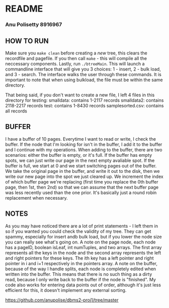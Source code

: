 # README

### Anu Polisetty 8916967

## HOW TO RUN
Make sure you ```make clean``` before creating a *new* tree, this clears the recordfile and pagefile. If you  then call ```make``` - this will compile all the neccessary components. Lastly, run ```./btreeMain```. This will launch a commandline interface that will give you 3 choices: 1 - insert, 2 - bulk load, and 3 - search. The interface walks the user through these commands. It is important to note that when using bulkload, the file must be within the same directory.

That being said, if you don't want to create a new file, I left 4 files in this directory for testing:
smalldata: contains 1-2117 records
smalldata2: contains 2118-2217 records
test: contains 1-8430 records
samplesorted.csv: contains all records

## BUFFER
I have a buffer of 10 pages. Everytime I want to read or write, I check the buffer. If the node that I'm looking for isn't in the buffer, I add it to the buffer and I continue with my operations. When adding to the buffer, there are two scenarios: either the buffer is empty, or it's full. If the buffer has empty spots, we can just write our page in the next empty avaliable spot. If the buffer is full, we start at 0 and we start switching pages out of the buffer. We take the original page in the buffer, and write it out to the disk, then we write our new page into the spot we just cleared up. We increment the index of which buffer page we're replacing (first time you replace the 0th buffer page, then 1st, then 2nd) so that we can assume that the next buffer page was less recently used than the one prior. It's basically just a round robin replacement when necessary.

## NOTES
As you may have noticed there are a lot of print statements - I left them in so if you wanted you could check the validity of my tree. They can get spammy, especially for insert andb bulk load, but if you lower the node size you can really see what's going on. 
A note on the page node, each node has a pageID, boolean isLeaf, int numTuples, and two arrays. The first array represents all the keys in the node and the second array represents the left and right pointers for these keys. The ith key has a left pointer and right pointer in i and i+1 respectively in the pointers array.
A note on the buffer, because of the way I handle splits, each node is completely edited when written into the buffer. This means that there is no such thing as a dirty read, because I only write back to the buffer if the node is "finished". 
My code also works for entering data points out of order, although it's just less efficient for this, it doesn't implement any external sorting.

https://github.com/anupolise/dbms2-proj1/tree/master
